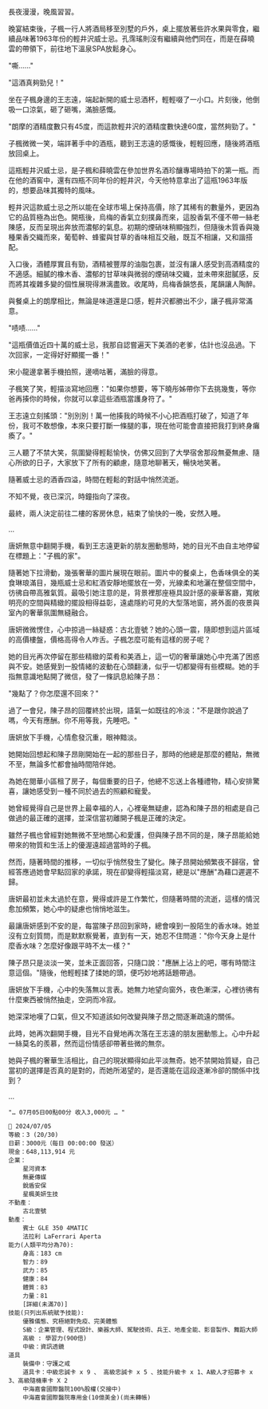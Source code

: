 長夜漫漫，晚風習習。

晚宴結束後，子楓一行人將酒局移至別墅的戶外，桌上擺放著些許水果與零食，繼續品味著1963年份的輕井沢威士忌。孔霈瑤則沒有繼續與他們同在，而是在薛曉雲的帶領下，前往地下溫泉SPA放鬆身心。

"嘶……" 

"這酒真夠勁兒！"

坐在子楓身邊的王志遠，端起新開的威士忌酒杯，輕輕啜了一小口。片刻後，他倒吸一口涼氣，砸了砸嘴，滿臉感慨。

"朗摩的酒精度數只有45度，而這款輕井沢的酒精度數快達60度，當然夠勁了。" 

子楓微微一笑，端詳著手中的酒瓶，聽到王志遠的感慨後，輕輕回應，隨後將酒瓶放回桌上。

這瓶輕井沢威士忌，是子楓和薛曉雲在參加世界名酒珍釀專場時拍下的第一瓶。而在他的酒窖中，還有四瓶不同年份的輕井沢，今天他特意拿出了這瓶1963年版的，想要品味其獨特的風味。

輕井沢這款威士忌之所以能在全球市場上保持高價，除了其稀有的數量外，更因為它的品質極為出色。開瓶後，烏梅的香氣立刻撲鼻而來，這股香氣不僅不帶一絲老陳感，反而呈現出奔放而濃郁的氣息。初期的煙硝味稍顯強烈，但隨後木質香與幾種果香交織而來，葡萄幹、蜂蜜與甘草的香味相互交融，既互不相讓，又和諧搭配。

入口後，酒體厚實且有勁，酒精被豐厚的油脂包裹，並沒有讓人感受到高酒精度的不適感。細膩的橡木香、濃郁的甘草味與微弱的煙硝味交織，並未帶來甜膩感，反而將其複雜多變的個性展現得淋漓盡致。收尾時，烏梅香韻悠長，尾韻讓人陶醉。

與餐桌上的朗摩相比，無論是味道還是口感，輕井沢都勝出不少，讓子楓非常滿意。

"啧啧……"

"這瓶價值近四十萬的威士忌，我那自認嘗遍天下美酒的老爹，估計也沒品過。下次回家，一定得好好顯擺一番！"

宋小龍邊拿著手機拍照，邊嘀咕著，滿臉的得意。

子楓笑了笑，輕描淡寫地回應："如果你想要，等下曉彤姊帶你下去挑幾隻，等你爸再揍你的時候，你就可以拿這些酒瓶當護身符了。"

王志遠立刻搖頭："別別別！萬一他揍我的時候不小心把酒瓶打破了，知道了年份，我可不敢想像，本來只要打斷一條腿的事，現在他可能會直接把我打到終身癱瘓了。"

三人聽了不禁大笑，氛圍變得輕鬆愉快，仿佛又回到了大學宿舍那段無憂無慮、隨心所欲的日子，大家放下了所有的顧慮，隨意地聊著天，暢快地笑著。

隨著威士忌的酒香四溢，時間在輕鬆的對話中悄然流逝。

不知不覺，夜已深沉，時鐘指向了深夜。

最終，兩人決定前往二樓的客房休息，結束了愉快的一晚，安然入睡。

...

唐妍無意中翻開手機，看到王志遠更新的朋友圈動態時，她的目光不由自主地停留在標題上："子楓的家"。

隨著她下拉滑動，幾張奢華的圖片展現在眼前。圖片中的餐桌上，色香味俱全的美食琳琅滿目，幾瓶威士忌和紅酒安靜地擺放在一旁，光線柔和地灑在整個空間中，彷彿自帶高雅氣質。最吸引她注意的是，背景裡那座極具設計感的豪華客廳，寬敞明亮的空間與精緻的擺設相得益彰，遠處隱約可見的大型落地窗，將外面的夜景與室內的奢華氛圍無縫融合。

唐妍微微愣住，心中掠過一絲疑惑：古北壹號？她的心頭一震，隨即想到這片區域的高價樓盤，價格高得令人咋舌。子楓怎麼可能有這樣的房子呢？

她的目光再次停留在那些精緻的菜肴和美酒上，這一切的奢華讓她心中充滿了困惑與不安。她感覺到一股情緒的波動在心頭翻湧，似乎一切都變得有些模糊。她的手指無意識地點開了微信，發了一條訊息給陳子昂：

"幾點了？你怎麼還不回來？"

過了一會兒，陳子昂的回覆終於出現，語氣一如既往的冷淡："不是跟你說過了嗎，今天有應酬。你不用等我，先睡吧。"

唐妍放下手機，心情愈發沉重，眼神黯淡。

她開始回想起和陳子昂剛開始在一起的那些日子，那時的他總是那麼的體貼，無微不至，無論多忙都會抽時間陪伴她。

為她在閱華小區租了房子，每個重要的日子，他總不忘送上各種禮物，精心安排驚喜，讓她感受到一種不同於過去的照顧和寵愛。

她曾經覺得自己是世界上最幸福的人，心裡毫無疑慮，認為和陳子昂的相處是自己做過的最正確的選擇，並深信當初離開子楓是正確的決定。

雖然子楓也曾經對她無微不至地關心和愛護，但與陳子昂不同的是，陳子昂能給她帶來的物質和生活上的優渥遠超過當時的子楓。

然而，隨著時間的推移，一切似乎悄然發生了變化。陳子昂開始頻繁夜不歸宿，曾經答應過她會早點回家的承諾，現在卻變得輕描淡寫，總是以"應酬"為藉口遲遲不歸。

唐妍最初並未太過於在意，覺得或許是工作繁忙，但隨著時間的流逝，這樣的情況愈加頻繁，她心中的疑慮也悄悄地滋生。

最讓唐妍感到不安的是，每當陳子昂回到家時，總會嗅到一股陌生的香水味。她並沒有立刻質問，而是默默察覺著，直到有一天，她忍不住問道："你今天身上是什麼香水味？怎麼好像跟平時不太一樣？"

陳子昂只是淡淡一笑，並未正面回答，只隨口說："應酬上沾上的吧，哪有時間注意這個。"隨後，他輕輕揉了揉她的頭，便巧妙地將話題帶過。

唐妍放下手機，心中的失落無以言表。她無力地望向窗外，夜色漸深，心裡彷彿有什麼東西被悄然抽走，空洞而冷寂。

她深深地嘆了口氣，但又不知道該如何改變與陳子昂之間逐漸疏遠的關係。

此時，她再次翻開手機，目光不自覺地再次落在王志遠的朋友圈動態上。心中升起一絲莫名的羨慕，然而這份情感卻帶著些微的無奈。

她與子楓的奢華生活相比，自己的現狀顯得如此平淡無奇。她不禁開始質疑，自己當初的選擇是否真的是對的，而她所渴望的，是否還能在這段逐漸冷卻的關係中找到？

...

`"… 07月05日00點00分 收入3,000元 … "`

```
📰 2024/07/05
等級：3 (20/30)
日薪：3000元（每日 00:00:00 發送）
現金：648,113,914 元
企業：
    星河資本
    無憂傳媒
    銳盾安保
    星楓美妍生技
不動產：
    古北壹號
動產：
    賓士 GLE 350 4MATIC
    法拉利 LaFerrari Aperta
能力(人類平均分為70):
    身高：183 cm
    智力：89
    武力：85
    健康：84
    體質：83
    力量：81
    [詳細(未滿70)]
技能(只列出系統賦予技能):
    優雅儀態、究極絕對免疫、完美體態
    S級：企業管理、程式設計、樂器大師、駕駛技術、兵王、地產全能、影音製作、舞蹈大師
    高級 : 學習力(900倍)
    中級：資訊透鏡
道具
    裝備中：守護之戒
    道具卡：中級忠誠卡 x 9 、 高級忠誠卡 x 5 、技能升級卡 x 1、A級人才招募卡 x 3、高級隨機車卡 X 2
    中海嘉會國際醫院100%股權(交接中)
    中海嘉會國際醫院專用金(10億美金)(尚未轉帳)
```